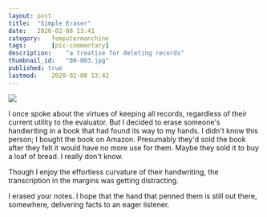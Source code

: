 ```yaml
---
layout: post
title: 	"Simple Eraser"
date:	2020-02-08 13:41
category:	femputermanchine
tags:		[pic-commentary] 
description: 	"a treatise for deleting records"
thumbnail_id:	"00-003.jpg"
published: true
lastmod:	2020-02-08 13:42
---
```


<img src="{{ site.url }}/assets/img/cc-lesson6handwriting.jpg" max-width="1000" />

I once spoke about the virtues of keeping all records, regardless of their current utility to the evaluator. But I decided to erase someone's handwriting in a book that had found its way to my hands. I didn't know this person; I bought the book on Amazon. Presumably they'd sold the book after they felt it would have no more use for them. Maybe they sold it to buy a loaf of bread. I really don't know. 

Though I enjoy the effortless curvature of their handwriting, the transcription in the margins was getting distracting.

I erased your notes. I hope that the hand that penned them is still out there, somewhere, delivering facts to an eager listener.
